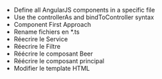 - Define all AngularJS components in a specific file
- Use the controllerAs and bindToController syntax
- Component First Approach
- Rename fichiers en *.ts
- Réecrire le Service
- Réecrire le Filtre
- Réécrire le composant Beer
- Réécrire le composant principal
- Modifier le template HTML